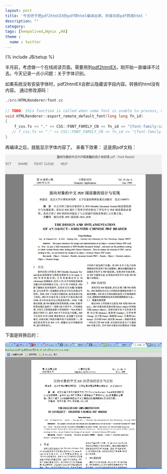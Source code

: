 ```yaml
---
layout: post
title: '今天终于把pdf2htmlEX的pdf转html编译出来，并成功将pdf转成html '
description: ""
category: 
tags: [keepalived,Ngnix ,HA]
theme :
  name : twitter
---
```

{% include JB/setup %}


半月前，考虑做一个在线阅读页面。需要用到[pdf2htmlEX](https://github.com/coolwanglu/pdf2htmlEX)，刚开始一直编译不过去。今天记录一点小问题：关于字体识别。

如果系统没有安装字体时，pdf2htmlEX会默认隐藏该字段内容。转换的html没有内容。 通过修改源码：

```c++
./src/HTMLRenderer/font.cc

// TODO: this function is called when some font is unable to process, may use the name there as a hint
void HTMLRenderer::export_remote_default_font(long long fn_id)
{
    f_css.fs << "." << CSS::FONT_FAMILY_CN << fn_id << "{font-family:sans-serif;visibility:visible;}" << endl;
   // f_css.fs << "." << CSS::FONT_FAMILY_CN << fn_id << "{font-family:sans-serif;visibility:hidden;}" << endl;
}

```

再编译之后，就能显示字体内容了。 来看下效果： 这是原pdf文档：

<img alt="" src="/assets/images/1c7683d7-01f3-3a65-a9c5-1b912f6ca92a.jpg">

下面是转换后的：

<img alt="" src="/assets/images/c9cf1d80-0dcf-3269-bb84-4a6eaa1d532e.jpg">


